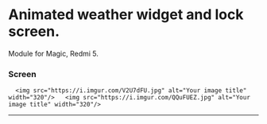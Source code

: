 # Animated weather widget and lock screen.
Module for Magic, Redmi 5.

### Screen
      <img src="https://i.imgur.com/V2U7dFU.jpg" alt="Your image title" width="320"/>   <img src="https://i.imgur.com/QQuFUEZ.jpg" alt="Your image title" width="320"/>


---
